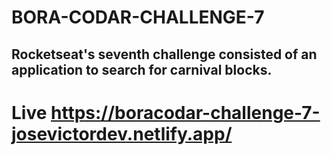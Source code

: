 # BORA-CODAR-CHALLENGE-7

## Rocketseat's seventh challenge consisted of an application to search for carnival blocks.

# Live https://boracodar-challenge-7-josevictordev.netlify.app/

